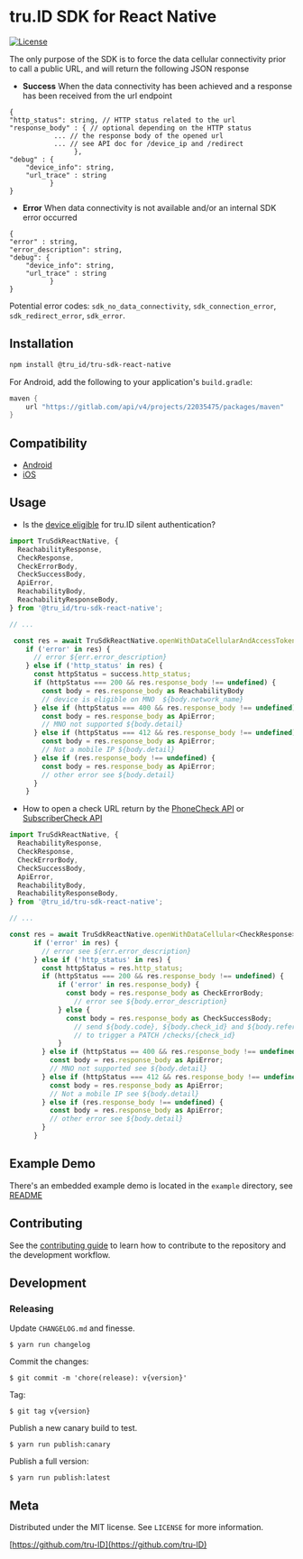 # tru.ID SDK for React Native
[![License][license-image]][license-url]

The only purpose of the SDK is to force the data cellular connectivity prior to call a public URL, and will return the following JSON response

* **Success**
When the data connectivity has been achieved and a response has been received from the url endpoint
```
{
"http_status": string, // HTTP status related to the url
"response_body" : { // optional depending on the HTTP status
           ... // the response body of the opened url 
           ... // see API doc for /device_ip and /redirect
                },
"debug" : {
    "device_info": string, 
    "url_trace" : string
          }
}
```

* **Error** 
When data connectivity is not available and/or an internal SDK error occurred

```
{
"error" : string,
"error_description": string,
"debug": {
    "device_info": string, 
    "url_trace" : string
          }
}
```
Potential error codes: `sdk_no_data_connectivity`, `sdk_connection_error`, `sdk_redirect_error`, `sdk_error`.


## Installation

```sh
npm install @tru_id/tru-sdk-react-native
```

For Android, add the following to your application's `build.gradle`:

```groovy
maven {
    url "https://gitlab.com/api/v4/projects/22035475/packages/maven"
}
```

## Compatibility

- [Android](../tru-sdk-android#compatibility)
- [iOS](../tru-sdk-ios#compatibility)

## Usage

* Is the [device eligible](https://developer.tru.id/docs/reference/utils#tag/coverage/operation/get-public-coverage-by-device-ip) for tru.ID silent authentication?

```js
import TruSdkReactNative, {
  ReachabilityResponse,
  CheckResponse,
  CheckErrorBody,
  CheckSuccessBody,
  ApiError,
  ReachabilityBody,
  ReachabilityResponseBody,
} from '@tru_id/tru-sdk-react-native';

// ...

 const res = await TruSdkReactNative.openWithDataCellularAndAccessToken<ReachabilityResponse>("https://eu.api.tru.id/coverage/v0.1/device_ip");
    if ('error' in res) {
      // error ${err.error_description}
    } else if ('http_status' in res) {
      const httpStatus = success.http_status;
      if (httpStatus === 200 && res.response_body !== undefined) {
        const body = res.response_body as ReachabilityBody
        // device is eligible on MNO  ${body.network_name}
      } else if (httpStatus === 400 && res.response_body !== undefined) {
        const body = res.response_body as ApiError;
        // MNO not supported ${body.detail}
      } else if (httpStatus === 412 && res.response_body !== undefined) {
        const body = res.response_body as ApiError;
        // Not a mobile IP ${body.detail}
      } else if (res.response_body !== undefined) {
        const body = res.response_body as ApiError;
        // other error see ${body.detail}
      }
    }

```

* How to open a check URL return by the [PhoneCheck API](https://developer.tru.id/docs/phone-check) or [SubscriberCheck API](https://developer.tru.id/docs/subscriber-check)

```js
import TruSdkReactNative, {
  ReachabilityResponse,
  CheckResponse,
  CheckErrorBody,
  CheckSuccessBody,
  ApiError,
  ReachabilityBody,
  ReachabilityResponseBody,
} from '@tru_id/tru-sdk-react-native';

// ...

const res = await TruSdkReactNative.openWithDataCellular<CheckResponse>(checkUrl);
      if ('error' in res) {
        // error see ${err.error_description}
      } else if ('http_status' in res) {
        const httpStatus = res.http_status;
        if (httpStatus === 200 && res.response_body !== undefined) {
            if ('error' in res.response_body) {
              const body = res.response_body as CheckErrorBody;
                // error see ${body.error_description}
            } else {
              const body = res.response_body as CheckSuccessBody;
                // send ${body.code}, ${body.check_id} and ${body.reference_id} to back-end 
                // to trigger a PATCH /checks/{check_id}
            }
        } else if (httpStatus == 400 && res.response_body !== undefined) {
          const body = res.response_body as ApiError;
          // MNO not supported see ${body.detail}
        } else if (httpStatus === 412 && res.response_body !== undefined) {
          const body = res.response_body as ApiError;
          // Not a mobile IP see ${body.detail}
        } else if (res.response_body !== undefined) {
          const body = res.response_body as ApiError;
          // other error see ${body.detail}
        }
      }

```

## Example Demo

There's an embedded example demo is located in the `example` directory, see [README](./example/README.md)

## Contributing

See the [contributing guide](CONTRIBUTING.md) to learn how to contribute to the repository and the development workflow.

## Development

### Releasing

Update `CHANGELOG.md` and finesse.

```
$ yarn run changelog
```

Commit the changes:

```
$ git commit -m 'chore(release): v{version}'
```

Tag:

```
$ git tag v{version}
```

Publish a new canary build to test.

```
$ yarn run publish:canary
```

Publish a full version:

```
$ yarn run publish:latest
```

## Meta

Distributed under the MIT license. See ``LICENSE`` for more information.

[https://github.com/tru-ID](https://github.com/tru-ID)

[license-image]: https://img.shields.io/badge/License-MIT-blue.svg
[license-url]: LICENSE
